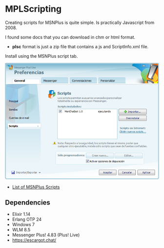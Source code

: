 # MPLScripting

Creating scripts for MSNPlus is quite simple. Is practically Javascript from 2008.

I found some docs that you can download in chm or html format.

- **plsc** format is just a zip file that contains a js and ScriptInfo.xml file.

Install using the MSNPlus script tab.

![](msnplus.png)

- [List of MSNPlus Scripts](https://wiki.nina.chat/wiki/Clients/Windows_Live_Messenger/Messenger_Plus!)


## Dependencies

- Elixir 1.14
- Erlang OTP 24
- Windows 7
- WLM 8.5
- Messenger Plus! 4.83 (Plus! Live)
- https://escargot.chat/